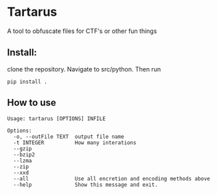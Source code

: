 # Tartarus
A tool to obfuscate files for CTF's or other fun things

## Install:
clone the repository.
Navigate to src/python.
Then run

```shell
pip install .
```

## How to use

``` shell
Usage: tartarus [OPTIONS] INFILE

Options:
  -o, --outFile TEXT  output file name
  -t INTEGER          How many interations
  --gzip
  --bzip2
  --lzma
  --zip
  --xxd
  --all               Use all encretion and encoding methods above
  --help              Show this message and exit.
  ```